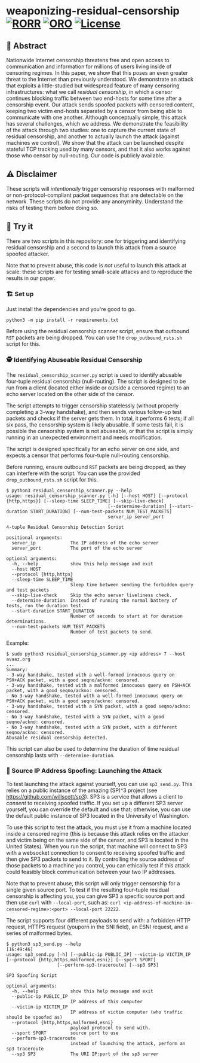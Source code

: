 # weaponizing-residual-censorship [![RORR](https://img.shields.io/badge/IEEE%20Results%20Reproduced%20(ROR--R)-PASSED-green.svg)](https://groups.niso.org/apps/group_public/download.php/24810/RP-31-2021_Reproducibility_Badging_and_Definitions.pdf) [![ORO](https://img.shields.io/badge/IEEE%20Open%20Research%20Objects%20(ORO)-PASSED-green.svg)](https://groups.niso.org/apps/group_public/download.php/24810/RP-31-2021_Reproducibility_Badging_and_Definitions.pdf) [![License](https://img.shields.io/badge/License-BSD%203--Clause-blue.svg)](https://opensource.org/licenses/BSD-3-Clause)
## 📝 Abstract

Nationwide Internet censorship threatens free and open access to communication and information
for millions of users living inside of censoring regimes. In this paper, we show that this poses
an even greater threat to the Internet than previously understood. We demonstrate an attack that
exploits a little-studied but widespread feature of many censoring infrastructures: what we call
_residual censorship_, in which a censor continues blocking traffic between two end-hosts for some
time after a censorship event. Our attack sends spoofed packets with censored content, keeping
two victim end-hosts separated by a censor from being able to communicate with one another.
Although conceptually simple, this attack has several challenges, which we address. We
demonstrate the feasibility of the attack through two studies: one to capture the current state
of residual censorship, and another to actually launch the attack (against machines we control).
We show that the attack can be launched despite stateful TCP tracking used by many censors, and
that it also works against those who censor by null-routing. Our code is publicly available.

## ⚠️ Disclaimer 

These scripts will _intentionally_ trigger censorship responses with malformed or
non-protocol-compliant packet sequences that are detectable on the network. These scripts do not
provide any anonyminity. Understand the risks of testing them before doing so.

## 🏃 Try it

There are two scripts in this repository: one for triggering and identifying residual censorship
and a second to launch this attack from a source spoofed attacker.

Note that to prevent abuse, this code is *not* useful to launch this attack at scale: these
scripts are for testing small-scale attacks and to reproduce the results in our paper.

### 🏗 Set up

Just install the dependencies and you're good to go. 
```
python3 -m pip install -r requirements.txt
```

Before using the residual censorship scanner script, ensure that outbound `RST` packets are
being dropped. You can use the `drop_outbound_rsts.sh` script for this. 

### 🕵️ Identifying Abuseable Residual Censorship

The `residual_censorship_scanner.py` script is used to identify abusable four-tuple residual
censorship (null-routing). The script is designed to be run from a client (located either inside
or outside a censored regime) to an echo server located on the other side of the censor.

The script attempts to trigger censorship statelessly (without properly completing a 3-way
handshake), and then sends various follow-up test packets and checks if the server gets them. In
total, it performs 6 tests; if all six pass, the censorship system is likely abusable. If some
tests fail, it is possible the censorship system is not abuseable, or that the script is simply
running in an unexpected environment and needs modification.

The script is designed specifically for an echo server on one side, and expects a censor that
performs four-tuple null-routing censorship.

Before running, ensure outbound `RST` packets are being dropped, as they can interfere with the script.
You can use the provided `drop_outbound_rsts.sh` script for this.

```
$ python3 residual_censorship_scanner.py --help                      
usage: residual_censorship_scanner.py [-h] [--host HOST] [--protocol {http,https}] [--sleep-time SLEEP_TIME] [--skip-live-check]
                                      [--determine-duration] [--start-duration START_DURATION] [--num-test-packets NUM_TEST_PACKETS]
                                      server_ip server_port

4-tuple Residual Censorship Detection Script

positional arguments:
  server_ip             The IP address of the echo server
  server_port           The port of the echo server

optional arguments:
  -h, --help            show this help message and exit
  --host HOST
  --protocol {http,https}
  --sleep-time SLEEP_TIME
                        Sleep time between sending the forbidden query and test packets
  --skip-live-check     Skip the echo server liveliness check.
  --determine-duration  Instead of running the normal battery of tests, run the duration test.
  --start-duration START_DURATION
                        Number of seconds to start at for duration determinations.
  --num-test-packets NUM_TEST_PACKETS
                        Number of test packets to send.
```

Example:
```
$ sudo python3 residual_censorship_scanner.py <ip address> 7 --host avaaz.org
...
Summary:
- 3-way handshake, tested with a well-formed innocuous query on PSH+ACK packet, with a good seqno/ackno: censored.
- 3-way handshake, tested with a malformed innocuous query on PSH+ACK packet, with a good seqno/ackno: censored.
- No 3-way handshake, tested with a well-formed innocuous query on PSH+ACK packet, with a good seqno/ackno: censored.
- 3-way handshake, tested with a SYN packet, with a good seqno/ackno: censored.
- No 3-way handshake, tested with a SYN packet, with a good seqno/ackno: censored.
- No 3-way handshake, tested with a SYN packet, with a different seqno/ackno: censored.
Abusable residual censorship detected.
```

This script can also be used to determine the duration of time residual censorship lasts with `--determine-duration`.


### 🚀 Source IP Address Spoofing: Launching the Attack

To test launching the attack against yourself, you can use `sp3_send.py`. This relies on a
public instance of the amazing (SP)^3 project (see https://github.com/willscott/sp3). SP3 is a
service that allows a client to _consent_ to receiving spoofed traffic. If you set up a
different SP3 server yourself, you can override the default and use that; otherwise, you can use
the default public instance of SP3 located in the University of Washington.

To use this script to test the attack, you must use it from a machine located inside a censored
regime (this is because this attack relies on the attacker and victim being on the same side of
the censor, and SP3 is located in the United States). When you run the script, that machine will
connect to SP3 with a websocket connection to consent to receiving spoofed traffic and then give
SP3 packets to send to it. By controlling the source address of those packets to a machine you
control, you can ethically test if this attack could feasibly block communication between your
two IP addresses.

Note that to prevent abuse, this script will only trigger censorship for a single given source
port. To test if the resulting four-tuple residual censorship is affecting you, you can give SP3
a specific source port and then use `curl` with `--local-port`, such as: `curl <ip-address-of-machine-in-censored-regime>:<port> --local-port 22222`.

The script supports four different payloads to send with: a forbidden HTTP request, HTTPS
request (youporn in the SNI field), an ESNI request, and a series of malformed bytes.

```
$ python3 sp3_send.py --help                                                              [16:49:46]
usage: sp3_send.py [-h] [--public-ip PUBLIC_IP] --victim-ip VICTIM_IP [--protocol {http,https,malformed,esni}] [--sport SPORT]
                   [--perform-sp3-traceroute] [--sp3 SP3]

SP3 Spoofing Script

optional arguments:
  -h, --help            show this help message and exit
  --public-ip PUBLIC_IP
                        IP address of this computer
  --victim-ip VICTIM_IP
                        IP address of victim computer (who traffic should be spoofed as)
  --protocol {http,https,malformed,esni}
                        payload protocol to send with.
  --sport SPORT         source port to use
  --perform-sp3-traceroute
                        instead of launching the attack, perform an sp3 traceroute
  --sp3 SP3             The URI IP:port of the sp3 server
```


